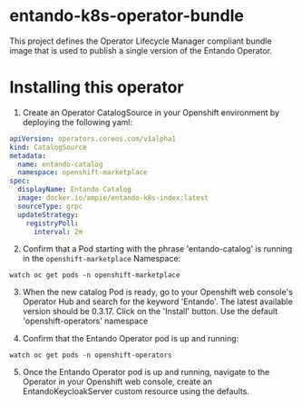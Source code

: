 # entando-k8s-operator-bundle

This project defines the Operator Lifecycle Manager compliant bundle image that is used to publish a single
version of the Entando Operator.

# Installing this operator
1. Create an Operator CatalogSource in your Openshift environment by deploying the following yaml:

```yaml
apiVersion: operators.coreos.com/v1alpha1
kind: CatalogSource
metadata:
  name: entando-catalog
  namespace: openshift-marketplace
spec:
  displayName: Entando Catalog
  image: docker.io/ampie/entando-k8s-index:latest
  sourceType: grpc
  updateStrategy:
    registryPoll:
      interval: 2m
```

2. Confirm that a Pod starting with the phrase 'entando-catalog' is running in the `openshift-marketplace` Namespace:
```
watch oc get pods -n openshift-marketplace
```

3. When the new catalog Pod is ready, go to your Openshift web console's Operator Hub and search for the keyword 'Entando'. 
The latest available version should be 0.3.17. Click on the 'Install' button. Use the default 'openshift-operators' namespace
   
4. Confirm that the Entando Operator pod is up and running:
```
watch oc get pods -n openshift-operators
```

5. Once the Entando Operator pod is up and running, navigate to the Operator in your Openshift web console, create
   an EntandoKeycloakServer custom resource using the defaults. 


